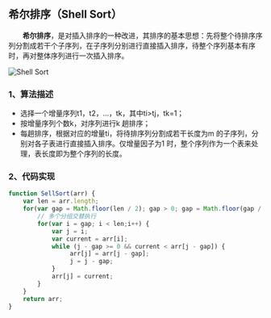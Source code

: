 ## 希尔排序（Shell Sort）

  **希尔排序**，是对插入排序的一种改进，其排序的基本思想：先将整个待排序序列分割成若干个子序列，在子序列分别进行直接插入排序，待整个序列基本有序时，再对整体序列进行一次插入排序。

![Shell Sort](https://p1-jj.byteimg.com/tos-cn-i-t2oaga2asx/gold-user-assets/2019/6/13/16b51252322c7d9d~tplv-t2oaga2asx-zoom-in-crop-mark:4536:0:0:0.image)



### 1、算法描述

- 选择一个增量序列t1，t2，…，tk，其中ti>tj，tk=1；
- 按增量序列个数k，对序列进行k 趟排序；
- 每趟排序，根据对应的增量ti，将待排序列分割成若干长度为m 的子序列，分别对各子表进行直接插入排序。仅增量因子为1 时，整个序列作为一个表来处理，表长度即为整个序列的长度。

### 2、代码实现

```js
function SellSort(arr) {
    var len = arr.length;
    for(var gap = Math.floor(len / 2); gap > 0; gap = Math.floor(gap / 2)) {
        // 多个分组交替执行
        for(var i = gap; i < len;i++) {
            var j = i;
            var current = arr[i];
            while (j - gap >= 0 && current < arr[j - gap]) {
                 arr[j] = arr[j - gap];
                 j = j - gap;
            }
            arr[j] = current;
        }
    }
    return arr;
}
```
